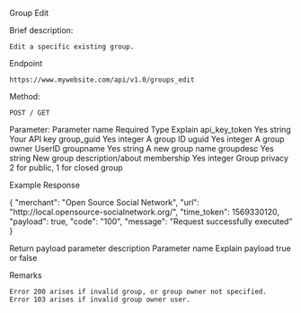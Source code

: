 
Group Edit

Brief description:

    Edit a specific existing group.

Endpoint

    https://www.mywebsite.com/api/v1.0/groups_edit

Method:

    POST / GET

Parameter:
Parameter name 	Required 	Type 	Explain
api_key_token 	Yes 	string 	Your API key
group_guid 	Yes 	integer 	A group ID
uguid 	Yes 	integer 	A group owner UserID
groupname 	Yes 	string 	A new group name
groupdesc 	Yes 	string 	New group description/about
membership 	Yes 	integer 	Group privacy 2 for public, 1 for closed group

Example Response

{
    "merchant": "Open Source Social Network",
    "url": "http:\/\/local.opensource-socialnetwork.org\/",
    "time_token": 1569330120,
    "payload": true,
    "code": "100",
    "message": "Request successfully executed"
}

Return payload parameter description
Parameter name 	Explain
payload 	true or false

Remarks

    Error 200 arises if invalid group, or group owner not specified.
    Error 103 arises if invalid group owner user.

